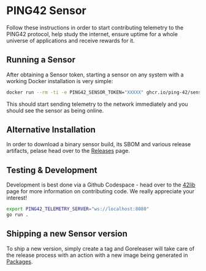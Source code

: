 # PING42 Sensor

Follow these instructions in order to start contributing telemetry to the PING42 protocol, help study the internet, ensure uptime for a whole universe of applications and receive rewards for it.

## Running a Sensor

After obtaining a Sensor token, starting a sensor on any system with a working Docker installation is very simple:
```bash
docker run --rm -ti -e PING42_SENSOR_TOKEN="XXXXX" ghcr.io/ping-42/sensor:latest
```

This should start sending telemetry to the network immediately and you should see the sensor as being online.

## Alternative Installation

In order to download a binary sensor build, its SBOM and various release artifacts, pelase head over to the [Releases](https://github.com/ping-42/sensor/releases) page.

## Testing & Development

Development is best done via a Github Codespace - head over to the [42lib](https://github.com/ping-42/42lib) page for more information on contributing code. We really appreciate your interest!

```bash
export PING42_TELEMETRY_SERVER="ws://localhost:8080"
go run .
```

## Shipping a new Sensor version

To ship a new version, simply create a tag and Goreleaser will take care of the release process with an action with a new image being generated in [Packages](https://github.com/ping-42/sensor/pkgs/container/sensor).
